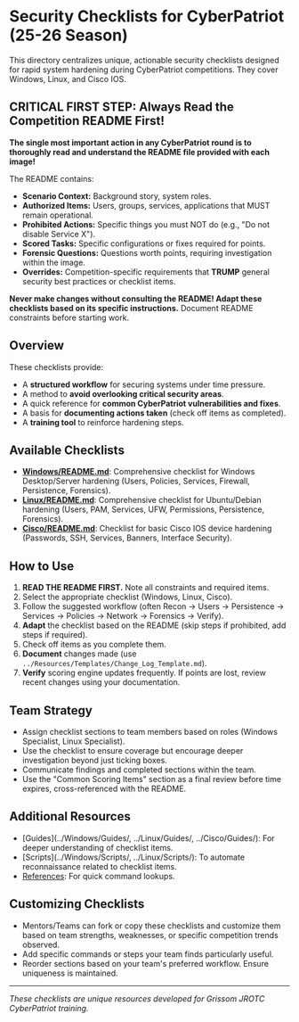 # Security Checklists for CyberPatriot (25-26 Season)

This directory centralizes unique, actionable security checklists designed for rapid system hardening during CyberPatriot competitions. They cover Windows, Linux, and Cisco IOS.

## CRITICAL FIRST STEP: Always Read the Competition README First!

**The single most important action in any CyberPatriot round is to thoroughly read and understand the README file provided with each image!**

The README contains:
-   **Scenario Context:** Background story, system roles.
-   **Authorized Items:** Users, groups, services, applications that MUST remain operational.
-   **Prohibited Actions:** Specific things you must NOT do (e.g., "Do not disable Service X").
-   **Scored Tasks:** Specific configurations or fixes required for points.
-   **Forensic Questions:** Questions worth points, requiring investigation within the image.
-   **Overrides:** Competition-specific requirements that **TRUMP** general security best practices or checklist items.

**Never make changes without consulting the README! Adapt these checklists based on its specific instructions.** Document README constraints before starting work.

## Overview

These checklists provide:
-   A **structured workflow** for securing systems under time pressure.
-   A method to **avoid overlooking critical security areas**.
-   A quick reference for **common CyberPatriot vulnerabilities and fixes**.
-   A basis for **documenting actions taken** (check off items as completed).
-   A **training tool** to reinforce hardening steps.

## Available Checklists

-   [**Windows/README.md**](Windows/README.md): Comprehensive checklist for Windows Desktop/Server hardening (Users, Policies, Services, Firewall, Persistence, Forensics).
-   [**Linux/README.md**](Linux/README.md): Comprehensive checklist for Ubuntu/Debian hardening (Users, PAM, Services, UFW, Permissions, Persistence, Forensics).
-   [**Cisco/README.md**](Cisco/README.md): Checklist for basic Cisco IOS device hardening (Passwords, SSH, Services, Banners, Interface Security).

## How to Use

1.  **READ THE README FIRST.** Note all constraints and required items.
2.  Select the appropriate checklist (Windows, Linux, Cisco).
3.  Follow the suggested workflow (often Recon -> Users -> Persistence -> Services -> Policies -> Network -> Forensics -> Verify).
4.  **Adapt** the checklist based on the README (skip steps if prohibited, add steps if required).
5.  Check off items as you complete them.
6.  **Document** changes made (use `../Resources/Templates/Change_Log_Template.md`).
7.  **Verify** scoring engine updates frequently. If points are lost, review recent changes using your documentation.

## Team Strategy

-   Assign checklist sections to team members based on roles (Windows Specialist, Linux Specialist).
-   Use the checklist to ensure coverage but encourage deeper investigation beyond just ticking boxes.
-   Communicate findings and completed sections within the team.
-   Use the "Common Scoring Items" section as a final review before time expires, cross-referenced with the README.

## Additional Resources

-   [Guides](../Windows/Guides/, ../Linux/Guides/, ../Cisco/Guides/): For deeper understanding of checklist items.
-   [Scripts](../Windows/Scripts/, ../Linux/Scripts/): To automate reconnaissance related to checklist items.
-   [References](../Resources/References/): For quick command lookups.

## Customizing Checklists

-   Mentors/Teams can fork or copy these checklists and customize them based on team strengths, weaknesses, or specific competition trends observed.
-   Add specific commands or steps your team finds particularly useful.
-   Reorder sections based on your team's preferred workflow. Ensure uniqueness is maintained.

---
*These checklists are unique resources developed for Grissom JROTC CyberPatriot training.*
